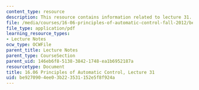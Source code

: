 ```yaml
---
content_type: resource
description: This resource contains information related to lecture 31.
file: /media/courses/16-06-principles-of-automatic-control-fall-2012/be9270904ee03b223531152e5f8f924a_MIT16_06F12_Lecture_31.pdf
file_type: application/pdf
learning_resource_types:
- Lecture Notes
ocw_type: OCWFile
parent_title: Lecture Notes
parent_type: CourseSection
parent_uid: 146eb6f8-5138-3842-1748-ea1b6952187a
resourcetype: Document
title: 16.06 Principles of Automatic Control, Lecture 31
uid: be927090-4ee0-3b22-3531-152e5f8f924a
---
```


